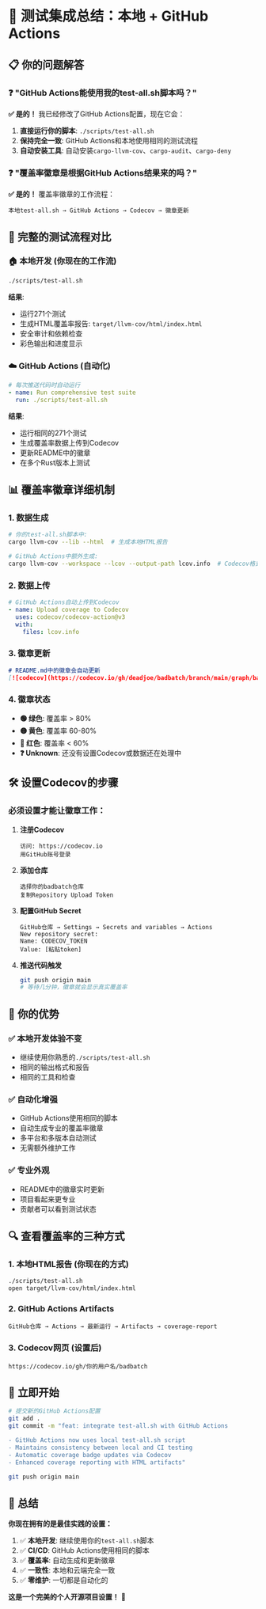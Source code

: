 # 🔄 测试集成总结：本地 + GitHub Actions

## 📋 你的问题解答

### ❓ "GitHub Actions能使用我的test-all.sh脚本吗？"
**✅ 是的！** 我已经修改了GitHub Actions配置，现在它会：

1. **直接运行你的脚本**: `./scripts/test-all.sh`
2. **保持完全一致**: GitHub Actions和本地使用相同的测试流程
3. **自动安装工具**: 自动安装`cargo-llvm-cov`、`cargo-audit`、`cargo-deny`

### ❓ "覆盖率徽章是根据GitHub Actions结果来的吗？"
**✅ 是的！** 覆盖率徽章的工作流程：

```
本地test-all.sh → GitHub Actions → Codecov → 徽章更新
```

## 🔄 完整的测试流程对比

### 🏠 本地开发 (你现在的工作流)
```bash
./scripts/test-all.sh
```
**结果**: 
- 运行271个测试
- 生成HTML覆盖率报告: `target/llvm-cov/html/index.html`
- 安全审计和依赖检查
- 彩色输出和进度显示

### ☁️ GitHub Actions (自动化)
```yaml
# 每次推送代码时自动运行
- name: Run comprehensive test suite
  run: ./scripts/test-all.sh
```
**结果**:
- 运行相同的271个测试
- 生成覆盖率数据上传到Codecov
- 更新README中的徽章
- 在多个Rust版本上测试

## 📊 覆盖率徽章详细机制

### 1. 数据生成
```bash
# 你的test-all.sh脚本中:
cargo llvm-cov --lib --html  # 生成本地HTML报告

# GitHub Actions中额外生成:
cargo llvm-cov --workspace --lcov --output-path lcov.info  # Codecov格式
```

### 2. 数据上传
```yaml
# GitHub Actions自动上传到Codecov
- name: Upload coverage to Codecov
  uses: codecov/codecov-action@v3
  with:
    files: lcov.info
```

### 3. 徽章更新
```markdown
# README.md中的徽章会自动更新
[![codecov](https://codecov.io/gh/deadjoe/badbatch/branch/main/graph/badge.svg)]
```

### 4. 徽章状态
- **🟢 绿色**: 覆盖率 > 80%
- **🟡 黄色**: 覆盖率 60-80%
- **🔴 红色**: 覆盖率 < 60%
- **❓ Unknown**: 还没有设置Codecov或数据还在处理中

## 🛠️ 设置Codecov的步骤

### 必须设置才能让徽章工作：

1. **注册Codecov**
   ```
   访问: https://codecov.io
   用GitHub账号登录
   ```

2. **添加仓库**
   ```
   选择你的badbatch仓库
   复制Repository Upload Token
   ```

3. **配置GitHub Secret**
   ```
   GitHub仓库 → Settings → Secrets and variables → Actions
   New repository secret:
   Name: CODECOV_TOKEN
   Value: [粘贴token]
   ```

4. **推送代码触发**
   ```bash
   git push origin main
   # 等待几分钟，徽章就会显示真实覆盖率
   ```

## 🎯 你的优势

### ✅ 本地开发体验不变
- 继续使用你熟悉的`./scripts/test-all.sh`
- 相同的输出格式和报告
- 相同的工具和检查

### ✅ 自动化增强
- GitHub Actions使用相同的脚本
- 自动生成专业的覆盖率徽章
- 多平台和多版本自动测试
- 无需额外维护工作

### ✅ 专业外观
- README中的徽章实时更新
- 项目看起来更专业
- 贡献者可以看到测试状态

## 🔍 查看覆盖率的三种方式

### 1. 本地HTML报告 (你现在的方式)
```bash
./scripts/test-all.sh
open target/llvm-cov/html/index.html
```

### 2. GitHub Actions Artifacts
```
GitHub仓库 → Actions → 最新运行 → Artifacts → coverage-report
```

### 3. Codecov网页 (设置后)
```
https://codecov.io/gh/你的用户名/badbatch
```

## 🚀 立即开始

```bash
# 提交新的GitHub Actions配置
git add .
git commit -m "feat: integrate test-all.sh with GitHub Actions

- GitHub Actions now uses local test-all.sh script
- Maintains consistency between local and CI testing
- Automatic coverage badge updates via Codecov
- Enhanced coverage reporting with HTML artifacts"

git push origin main
```

## 📝 总结

**你现在拥有的是最佳实践的设置：**

1. ✅ **本地开发**: 继续使用你的`test-all.sh`脚本
2. ✅ **CI/CD**: GitHub Actions使用相同的脚本
3. ✅ **覆盖率**: 自动生成和更新徽章
4. ✅ **一致性**: 本地和云端完全一致
5. ✅ **零维护**: 一切都是自动化的

**这是一个完美的个人开源项目设置！** 🎉

